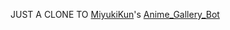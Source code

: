JUST A CLONE TO [MiyukiKun](https://github.com/MiyukiKun/Anime_Gallery_Bot)'s [Anime_Gallery_Bot](https://github.com/MiyukiKun/Anime_Gallery_Bot/Anime_Gallery_Bot)
